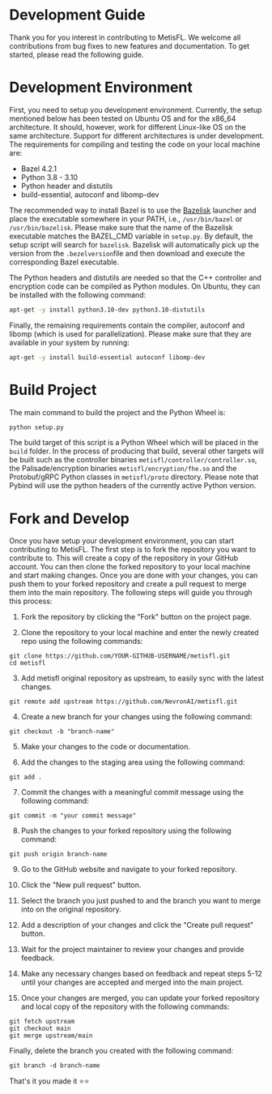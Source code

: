 # Development Guide

Thank you for you interest in contributing to MetisFL. We welcome all contributions from bug fixes to new features and documentation. To get started, please read the following guide.

# Development Environment
First, you need to setup you development environment. Currently, the setup mentioned below has been tested on Ubuntu OS and for the x86_64 architecture. It should, however, work for different Linux-like OS on the same architecture. Support for different architectures is under development. The requirements for compiling and testing the code on your local machine are:

* Bazel 4.2.1
* Python 3.8 - 3.10
* Python header and distutils
* build-essential, autoconf and libomp-dev

The recommended way to install Bazel is to use the [Bazelisk](https://github.com/bazelbuild/bazelisk) launcher and place the executable somewhere in your PATH, i.e., `/usr/bin/bazel` or `/usr/bin/bazelisk`. Please make sure that the name of the Bazelisk executable matches the BAZEL_CMD variable in `setup.py`. By default, the setup script will search for `bazelisk`. Bazelisk will automatically pick up the version from the `.bezelversion`file and then download and execute the corresponding Bazel executable.

The Python headers and distutils are needed so that the C++ controller and encryption code can be compiled as Python modules. On Ubuntu, they can be installed with the following command:

```Bash
apt-get -y install python3.10-dev python3.10-distutils
```

Finally, the remaining requirements contain the compiler, autoconf and libomp (which is used for parallelization). Please make sure that they are available in your system by running:

```Bash
apt-get -y install build-essential autoconf libomp-dev
```

# Build Project
The main command to build the project and the Python Wheel is:

```Bash 
python setup.py 
```

The build target of this script is a Python Wheel which will be placed in the `build` folder. In the process of producing that build, several other targets will be built such as the controller binaries `metisfl/controller/controller.so`, the Palisade/encryption binaries `metisfl/encryption/fhe.so` and the Protobuf/gRPC Python classes in `metisfl/proto` directory. Please note that Pybind will use the python headers of the currently active Python version. 


# Fork and Develop
Once you have setup your development environment, you can start contributing to MetisFL. The first step is to fork the repository you want to contribute to. This will create a copy of the repository in your GitHub account. You can then clone the forked repository to your local machine and start making changes. Once you are done with your changes, you can push them to your forked repository and create a pull request to merge them into the main repository. The following steps will guide you through this process:

1. Fork the repository by clicking the "Fork" button on the project page.

2. Clone the repository to your local machine and enter the newly created repo using the following commands:

```
git clone https://github.com/YOUR-GITHUB-USERNAME/metisfl.git
cd metisfl
```
3. Add metisfl original repository as upstream, to easily sync with the latest changes.

```
git remote add upstream https://github.com/NevronAI/metisfl.git
```

4. Create a new branch for your changes using the following command:

```
git checkout -b "branch-name"
```
5. Make your changes to the code or documentation.

6. Add the changes to the staging area using the following command:
```
git add . 
```

7. Commit the changes with a meaningful commit message using the following command:
```
git commit -m "your commit message"
```
8. Push the changes to your forked repository using the following command:
```
git push origin branch-name
```
9. Go to the GitHub website and navigate to your forked repository.

10. Click the "New pull request" button.

11. Select the branch you just pushed to and the branch you want to merge into on the original repository.

12. Add a description of your changes and click the "Create pull request" button.

13. Wait for the project maintainer to review your changes and provide feedback.

14. Make any necessary changes based on feedback and repeat steps 5-12 until your changes are accepted and merged into the main project.

15. Once your changes are merged, you can update your forked repository and local copy of the repository with the following commands:

```
git fetch upstream
git checkout main
git merge upstream/main
```
Finally, delete the branch you created with the following command:
```
git branch -d branch-name
```
That's it you made it ⭐⭐

